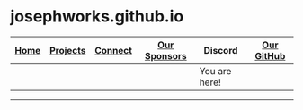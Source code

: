 # josephworks.github.io
| [Home](README.md) | [Projects](PROJECTS.md) | [Connect](CONNECT.md) | [Our Sponsors](SPONSORS.md) | Discord | [Our GitHub](http://www.github.com/josephworks) |
|-------------------|-------------------------|:-------:|-----------------------------|-----------------------|-------------------------------------------------|
|||||You are here!
------
